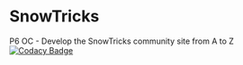 # SnowTricks
P6 OC - Develop the SnowTricks community site from A to Z
[![Codacy Badge](https://app.codacy.com/project/badge/Grade/be8e95dcbea945d3827803f70c6b7c6c)](https://www.codacy.com/gh/mathiiii-dev/SnowTricks/dashboard?utm_source=github.com&amp;utm_medium=referral&amp;utm_content=mathiiii-dev/SnowTricks&amp;utm_campaign=Badge_Grade)
